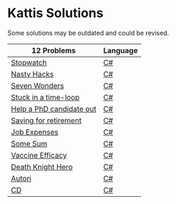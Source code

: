 # Kattis Solutions
Some solutions may be outdated and could be revised.

12 Problems | Language
------------ | -------------
[Stopwatch](https://open.kattis.com/problems/stopwatch) | [C#](https://github.com/Fredrikmoller1324/Kattis/blob/main/C%23/KattisQstopWatch/Program.cs)
[Nasty Hacks](https://open.kattis.com/problems/nastyhacks) | [C#](https://github.com/Fredrikmoller1324/Kattis/blob/main/C%23/KattisQNastyHacks/Program.cs)
[Seven Wonders](https://open.kattis.com/problems/sevenwonders)|[C#](https://github.com/Fredrikmoller1324/Kattis/blob/main/C%23/SevenWonders/Program.cs)
[Stuck in a time-loop](https://open.kattis.com/problems/timeloop)|[C#](https://github.com/Fredrikmoller1324/Kattis/blob/main/C%23/StuckInATimeLoop/Program.cs)
[Help a PhD candidate out](https://open.kattis.com/problems/helpaphd)|[C#](https://github.com/Fredrikmoller1324/Kattis/blob/main/C%23/HelpPhDCandidate/Program.cs)
[Saving for retirement](https://open.kattis.com/problems/savingforretirement)|[C#](https://github.com/Fredrikmoller1324/Kattis/blob/main/C%23/SavingForRetirement/Program.cs)
[Job Expenses](https://open.kattis.com/problems/jobexpenses)|[C#](https://github.com/Fredrikmoller1324/Kattis/blob/main/C%23/JobExpenses/Program.cs)
[Some Sum](https://open.kattis.com/problems/somesum)|[C#](https://github.com/Fredrikmoller1324/Kattis/blob/main/C%23/SomeSum/Program.cs)
[Vaccine Efficacy](https://open.kattis.com/problems/vaccineefficacy)|[C#](https://github.com/Fredrikmoller1324/Kattis/blob/main/C%23/VaccineEfficacy/Program.cs)
[Death Knight Hero](https://open.kattis.com/problems/deathknight)|[C#](https://github.com/Fredrikmoller1324/Kattis/blob/main/C%23/DeathKnightHero/Program.cs)
[Autori](https://open.kattis.com/problems/autori)|[C#](https://github.com/Fredrikmoller1324/Kattis/blob/main/C%23/Autori/Program.cs)
[CD](https://open.kattis.com/problems/cd)|[C#](https://github.com/Fredrikmoller1324/Kattis/blob/main/C%23/CD/Program.cs)
